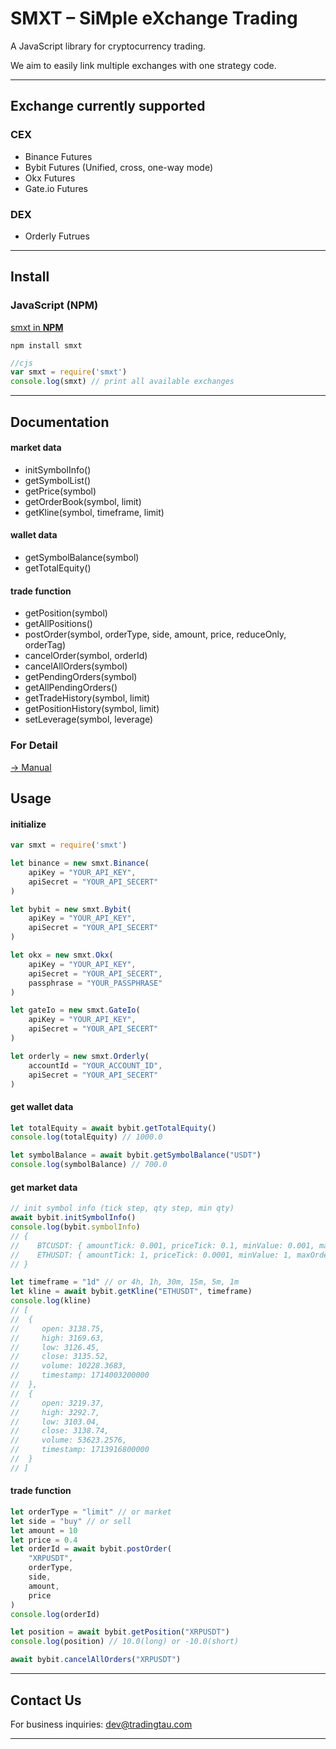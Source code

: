 # SMXT – SiMple eXchange Trading

A JavaScript library for cryptocurrency trading.

We aim to easily link multiple exchanges with one strategy code.

---

## Exchange currently supported
### CEX
- Binance Futures
- Bybit Futures (Unified, cross, one-way mode)
- Okx Futures
- Gate.io Futures

### DEX
- Orderly Futrues

---

## Install
### JavaScript (NPM)
[smxt in **NPM**](https://www.npmjs.com/package/smxt)
```shell
npm install smxt
```
```JavaScript
//cjs
var smxt = require('smxt')
console.log(smxt) // print all available exchanges
```

---

## Documentation

#### market data
- initSymbolInfo()
- getSymbolList()
- getPrice(symbol)
- getOrderBook(symbol, limit)
- getKline(symbol, timeframe, limit)
#### wallet data
- getSymbolBalance(symbol)
- getTotalEquity()
#### trade function
- getPosition(symbol)
- getAllPositions()
- postOrder(symbol, orderType, side, amount, price, reduceOnly, orderTag)
- cancelOrder(symbol, orderId)
- cancelAllOrders(symbol)
- getPendingOrders(symbol)
- getAllPendingOrders()
- getTradeHistory(symbol, limit)
- getPositionHistory(symbol, limit)
- setLeverage(symbol, leverage)

### For Detail
[-> Manual](https://github.com/tradingtau/smxt/blob/main/api/api.js)

## Usage
#### initialize
```JavaScript
var smxt = require('smxt')

let binance = new smxt.Binance(
    apiKey = "YOUR_API_KEY",
    apiSecret = "YOUR_API_SECERT"
)

let bybit = new smxt.Bybit(
    apiKey = "YOUR_API_KEY", 
    apiSecret = "YOUR_API_SECERT"
)

let okx = new smxt.Okx(
    apiKey = "YOUR_API_KEY",
    apiSecret = "YOUR_API_SECERT",
    passphrase = "YOUR_PASSPHRASE"
)

let gateIo = new smxt.GateIo(
    apiKey = "YOUR_API_KEY",
    apiSecret = "YOUR_API_SECERT"
)

let orderly = new smxt.Orderly(
    accountId = "YOUR_ACCOUNT_ID",
    apiSecret = "YOUR_API_SECERT"
)
```

#### get wallet data
```JavaScript
let totalEquity = await bybit.getTotalEquity()
console.log(totalEquity) // 1000.0

let symbolBalance = await bybit.getSymbolBalance("USDT")
console.log(symbolBalance) // 700.0
```

#### get market data
```JavaScript
// init symbol info (tick step, qty step, min qty)
await bybit.initSymbolInfo()
console.log(bybit.symbolInfo)
// {
//    BTCUSDT: { amountTick: 0.001, priceTick: 0.1, minValue: 0.001, maxOrderSize: 100, contractValue: 1}
//    ETHUSDT: { amountTick: 1, priceTick: 0.0001, minValue: 1, maxOrderSize: 10000, contractValue: 1}
// }

let timeframe = "1d" // or 4h, 1h, 30m, 15m, 5m, 1m
let kline = await bybit.getKline("ETHUSDT", timeframe)
console.log(kline)
// [
//  {
//     open: 3138.75,
//     high: 3169.63,
//     low: 3126.45,
//     close: 3135.52,
//     volume: 10228.3683,
//     timestamp: 1714003200000
//  },
//  {
//     open: 3219.37,
//     high: 3292.7,
//     low: 3103.04,
//     close: 3138.74,
//     volume: 53623.2576,
//     timestamp: 1713916800000
//  }
// ]
```

#### trade function
```JavaScript
let orderType = "limit" // or market
let side = "buy" // or sell
let amount = 10
let price = 0.4
let orderId = await bybit.postOrder(
    "XRPUSDT", 
    orderType, 
    side, 
    amount, 
    price
)
console.log(orderId) 

let position = await bybit.getPosition("XRPUSDT")
console.log(position) // 10.0(long) or -10.0(short)

await bybit.cancelAllOrders("XRPUSDT")
```

--- 

## Contact Us

For business inquiries: dev@tradingtau.com

---


